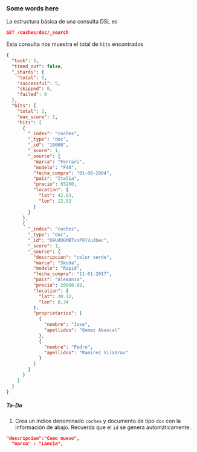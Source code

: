 ### Some words here
La estructura básica de una consulta DSL es
```json
GET /coches/doc/_search
```
Esta consulta nos muestra el total de `hits` encontrados

```json
{
  "took": 5,
  "timed_out": false,
  "_shards": {
    "total": 5,
    "successful": 5,
    "skipped": 0,
    "failed": 0
  },
  "hits": {
    "total": 2,
    "max_score": 1,
    "hits": [
      {
        "_index": "coches",
        "_type": "doc",
        "_id": "10000",
        "_score": 1,
        "_source": {
          "marca": "Ferrari",
          "modelo": "F40",
          "fecha_compra": "01-08-2004",
          "pais": "Italia",
          "precio": 65200,
          "location": {
            "lat": 42.83,
            "lon": 12.83
          }
        }
      },
      {
        "_index": "coches",
        "_type": "doc",
        "_id": "D9UdUGMBTvoP0lVuJbec",
        "_score": 1,
        "_source": {
          "descripcion": "color verde",
          "marca": "Skoda",
          "modelo": "Rapid",
          "fecha_compra": "11-01-2017",
          "pais": "Alemania",
          "precio": 20000.88,
          "location": {
            "lat": 30.12,
            "lon": 0.34
          },
          "proprietarios": [
            {
              "nombre": "Jose",
              "apellidos": "Gomez Abascal"
            },
            {
              "nombre": "Pedro",
              "apellidos": "Ramirez Viladrau"
            }
          ]
        }
      }
    ]
  }
}
```


##### To-Do
1. Crea un indice denominado `coches` y documento de tipo `doc` con la información de abajo. Recuerda que el `id` se genera automáticamente.

```json
"descripcion":"Como nuevo",
  "marca" : "Lancia",
